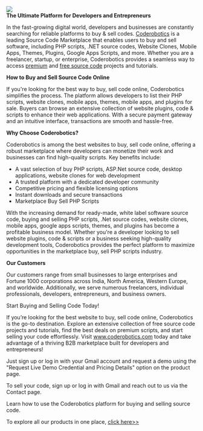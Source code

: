 <img src="https://www.coderobotics.com/frontend/assets/pages/b2b-marketplace-buy-sell-source-code.jpg">
<br>
<b>The Ultimate Platform for Developers and Entrepreneurs</b>
 
In the fast-growing digital world, developers and businesses are constantly searching for reliable platforms to buy & sell codes. <a href="https://www.coderobotics.com/">Coderobotics</a> is a leading Source Code Marketplace that enables users to buy and sell software, including PHP scripts, .NET source codes, Website Clones, Mobile Apps, Themes, Plugins, Google Apps Scripts, and more. Whether you are a freelancer, startup, or enterprise, Coderobotics provides a seamless way to access <a href="https://www.coderobotics.com/products">premium</a> and <a href="https://www.coderobotics.com/product-category/free-download">free source code</a> projects and tutorials.

<b>How to Buy and Sell Source Code Online</b>
 
If you're looking for the best way to buy, sell code online, Coderobotics simplifies the process. The platform allows developers to list their PHP scripts, website clones, mobile apps, themes, mobile apps, and plugins for sale. Buyers can browse an extensive collection of website plugins, code & scripts to enhance their web applications. With a secure payment gateway and an intuitive interface, transactions are smooth and hassle-free.

<b>Why Choose Coderobotics?</b>
 
Coderobotics is among the best websites to buy, sell code online, offering a robust marketplace where developers can monetize their work and businesses can find high-quality scripts. Key benefits include:

<ul>
<li>A vast selection of buy PHP scripts, ASP.Net source code, desktop applications, website clones for web development</li>
<li>A trusted platform with a dedicated developer community</li>
<li>Competitive pricing and flexible licensing options</li>
<li>Instant downloads and secure transactions</li>
<li>Marketplace Buy Sell PHP Scripts</li>
</ul>
 
With the increasing demand for ready-made, white label software source code, buying and selling PHP scripts, .Net source codes, website clones, mobile apps, google apps scripts, themes, and plugins has become a profitable business model. Whether you're a developer looking to sell website plugins, code & scripts or a business seeking high-quality development tools, Coderobotics provides the perfect platform to maximize opportunities in the marketplace buy, sell PHP scripts industry.

<b>Our Customers</b>
 
Our customers range from small businesses to large enterprises and Fortune 1000 corporations across India, North America, Western Europe, and worldwide. Additionally, we serve numerous freelancers, individual professionals, developers, entrepreneurs, and business owners.

Start Buying and Selling Code Today!
 
If you’re looking for the best website to buy, sell code online, Coderobotics is the go-to destination. Explore an extensive collection of free source code projects and tutorials, find the best deals on premium scripts, and start selling your code effortlessly. Visit www.coderobotics.com today and take advantage of a thriving B2B marketplace built for developers and entrepreneurs!

Just sign up or log in with your Gmail account and request a demo using the "Request Live Demo Credential and Pricing Details" option on the product page.

To sell your code, sign up or log in with Gmail and reach out to us via the Contact page.

Learn how to use the Coderobotics platform for buying and selling source code. 

To explore all our products in one place, <a href="https://www.coderobotics.com/view-all-products">click here>></a>
